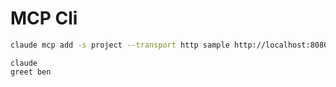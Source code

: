 # MCP Cli 

```bash
claude mcp add -s project --transport http sample http://localhost:8080/mcp
```

```
claude
greet ben
```
